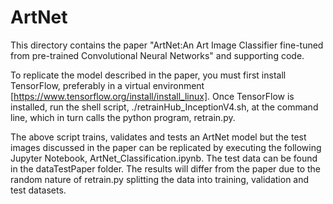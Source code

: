# ArtNet
This directory contains the paper "ArtNet:An Art Image Classifier fine-tuned from pre-trained Convolutional Neural Networks" and supporting code.

To replicate the model described in the paper, you must first install TensorFlow, preferably in a virtual environment [https://www.tensorflow.org/install/install_linux]. Once TensorFlow is installed, run the shell script, ./retrainHub_InceptionV4.sh, at the command line, which in turn calls the python program, retrain.py. 

The above script trains, validates and tests an ArtNet model but the test images discussed in the paper can be replicated by executing the following Jupyter Notebook, ArtNet_Classification.ipynb. The test data can be found in the dataTestPaper folder. The results will differ from the paper due to the random nature of retrain.py splitting the data into training, validation and test datasets.




